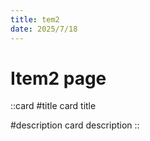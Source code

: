 ```yaml
---
title: tem2
date: 2025/7/18
---
```


# Item2 page

::card
#title
card title

#description
card description
::
